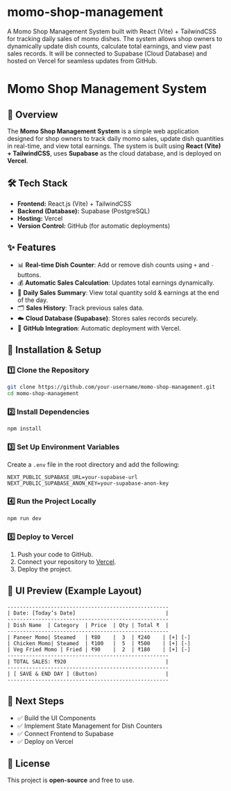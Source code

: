 # momo-shop-management
A Momo Shop Management System built with React (Vite) + TailwindCSS for tracking daily sales of momo dishes. The system allows shop owners to dynamically update dish counts, calculate total earnings, and view past sales records. It will be connected to Supabase (Cloud Database) and hosted on Vercel for seamless updates from GitHub.
# Momo Shop Management System

## 🚀 Overview
The **Momo Shop Management System** is a simple web application designed for shop owners to track daily momo sales, update dish quantities in real-time, and view total earnings. The system is built using **React (Vite) + TailwindCSS**, uses **Supabase** as the cloud database, and is deployed on **Vercel**.

## 🛠️ Tech Stack
- **Frontend:** React.js (Vite) + TailwindCSS
- **Backend (Database):** Supabase (PostgreSQL)
- **Hosting:** Vercel
- **Version Control:** GitHub (for automatic deployments)

## ✨ Features
- 📊 **Real-time Dish Counter**: Add or remove dish counts using `+` and `-` buttons.
- 💰 **Automatic Sales Calculation**: Updates total earnings dynamically.
- 📅 **Daily Sales Summary**: View total quantity sold & earnings at the end of the day.
- 🗂 **Sales History**: Track previous sales data.
- ☁️ **Cloud Database (Supabase)**: Stores sales records securely.
- 🚀 **GitHub Integration**: Automatic deployment with Vercel.

## 📌 Installation & Setup

### **1️⃣ Clone the Repository**
```bash
git clone https://github.com/your-username/momo-shop-management.git
cd momo-shop-management
```

### **2️⃣ Install Dependencies**
```bash
npm install
```

### **3️⃣ Set Up Environment Variables**
Create a `.env` file in the root directory and add the following:
```env
NEXT_PUBLIC_SUPABASE_URL=your-supabase-url
NEXT_PUBLIC_SUPABASE_ANON_KEY=your-supabase-anon-key
```

### **4️⃣ Run the Project Locally**
```bash
npm run dev
```

### **5️⃣ Deploy to Vercel**
1. Push your code to GitHub.
2. Connect your repository to [Vercel](https://vercel.com/).
3. Deploy the project.

## 📸 UI Preview (Example Layout)
```
----------------------------------------------------
| Date: [Today’s Date]                             |
----------------------------------------------------
| Dish Name  | Category  | Price  | Qty | Total ₹  |
----------------------------------------------------
| Paneer Momo| Steamed   | ₹80    |  3  | ₹240    | [+] [-]
| Chicken Momo| Steamed  | ₹100   |  5  | ₹500    | [+] [-]
| Veg Fried Momo | Fried | ₹90    |  2  | ₹180    | [+] [-]
----------------------------------------------------
| TOTAL SALES: ₹920                                |
----------------------------------------------------
| [ SAVE & END DAY ] (Button)                      |
----------------------------------------------------
```

## 📌 Next Steps
- ✅ Build the UI Components
- ✅ Implement State Management for Dish Counters
- ✅ Connect Frontend to Supabase
- ✅ Deploy on Vercel

## 📜 License
This project is **open-source** and free to use.

